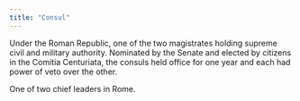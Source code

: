 ```yaml
---
title: "Consul"
---
```

Under the Roman Republic, one of the two magistrates holding supreme civil and military authority. Nominated by the Senate and elected by citizens in the Comitia Centuriata, the consuls held office for one year and each had power of veto over the other.

One of two chief leaders in Rome.


